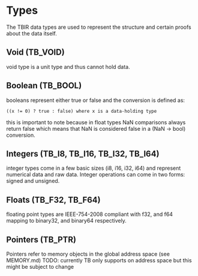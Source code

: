 # Types

The TBIR data types are used to represent the structure and certain proofs
about the data itself.

## Void (TB_VOID)

void type is a unit type and thus cannot hold data.

## Boolean (TB_BOOL)

booleans represent either true or false and the conversion is defined as:

`((x != 0) ? true : false) where x is a data-holding type`

this is important to note because in float types NaN comparisons always return
false which means that NaN is considered false in a (NaN -> bool) conversion.

## Integers (TB_I8, TB_I16, TB_I32, TB_I64)

integer types come in a few basic sizes (i8, i16, i32, i64) and represent numerical
data and raw data. Integer operations can come in two forms: signed and unsigned.

## Floats (TB_F32, TB_F64)

floating point types are IEEE-754-2008 compliant with f32, and f64 mapping to binary32,
and binary64 respectively.

## Pointers (TB_PTR)

Pointers refer to memory objects in the global address space (see MEMORY.md)
TODO: currently TB only supports on address space but this might be subject to change
